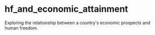 # hf_and_economic_attainment
Exploring the relationship between a country's economic prospects and human freedom.
